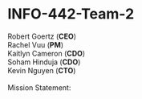 # INFO-442-Team-2


Robert Goertz (<b>CEO</b>)<br>
Rachel Vuu (<b>PM</b>)<br>
Kaitlyn Cameron (<b>CDO</b>)<br>
Soham Hinduja (<b>CDO</b>)<br>
Kevin Nguyen (<b>CTO</b>)<br>
<br>
Mission Statement:
